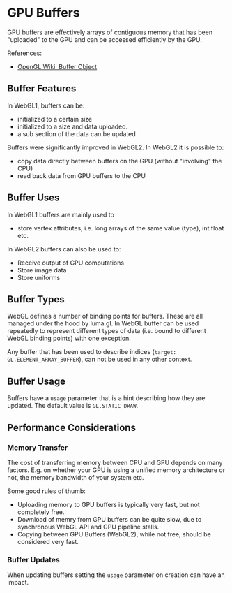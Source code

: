 # GPU Buffers

GPU buffers are effectively arrays of contiguous memory that has been "uploaded" to the GPU and can be accessed efficiently by the GPU.

References:
* [OpenGL Wiki: Buffer Object](https://www.khronos.org/opengl/wiki/Buffer_Object)


## Buffer Features

In WebGL1, buffers can be:

* initialized to a certain size
* initialized to a size and data uploaded.
* a sub section of the data can be updated

Buffers were significantly improved in WebGL2. In WebGL2 it is possible to:

* copy data directly between buffers on the GPU (without "involving" the CPU)
* read back data from GPU buffers to the CPU


## Buffer Uses

In WebGL1 buffers are mainly used to

* store vertex attributes, i.e. long arrays of the same value (type), int float etc.

In WebGL2 buffers can also be used to:

* Receive output of GPU computations
* Store image data
* Store uniforms


## Buffer Types

WebGL defines a number of binding points for buffers. These are all managed under the hood by luma.gl. In WebGL buffer can be used repeatedly to represent different types of data (i.e. bound to different WebGL binding points) with one exception.

Any buffer that has been used to describe indices (`target: GL.ELEMENT_ARRAY_BUFFER`), can not be used in any other context.


## Buffer Usage

Buffers have a `usage` parameter that is a hint describing how they are updated. The default value is `GL.STATIC_DRAW`.


## Performance Considerations

### Memory Transfer

The cost of transferring memory between CPU and GPU depends on many factors. E.g. on whether your GPU is using a unified memory architecture or not, the memory bandwidth of your system etc.

Some good rules of thumb:

* Uploading memory to GPU buffers is typically very fast, but not completely free.
* Download of memry from GPU buffers can be quite slow, due to synchronous WebGL API and GPU pipeline stalls.
* Copying between GPU Buffers (WebGL2), while not free, should be considered very fast.


### Buffer Updates

When updating buffers setting the `usage` parameter on creation can have an impact.
